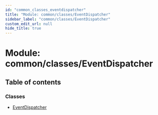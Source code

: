 ```yaml
---
id: "common_classes_eventdispatcher"
title: "Module: common/classes/EventDispatcher"
sidebar_label: "common/classes/EventDispatcher"
custom_edit_url: null
hide_title: true
---
```


# Module: common/classes/EventDispatcher

## Table of contents

### Classes

- [EventDispatcher](../classes/common_classes_eventdispatcher.eventdispatcher.md)
